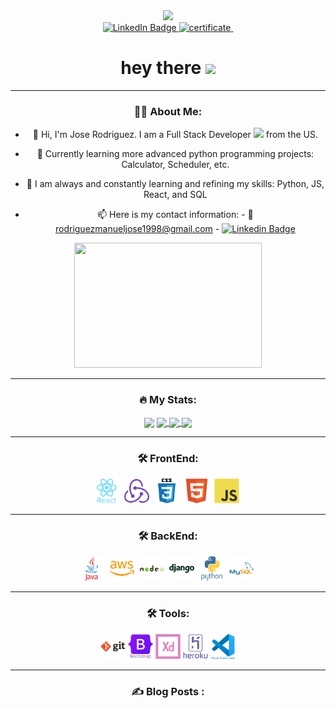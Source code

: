 <div id="header" align="center">
   <img src="https://media.giphy.com/media/L1R1tvI9svkIWwpVYr/giphy.gif"
</div>

<div id="badges">
  <a href="https://www.linkedin.com/in/jose-m-rodriguez-/">
    <img src="https://img.shields.io/badge/LinkedIn-blue?style=for-the-badge&logo=linkedin&logoColor=white" alt="LinkedIn Badge"/>
  </a>
  <a href="https://www.credly.com/badges/3dcb9f05-a24c-4ac7-8013-fd3d14d033d1/public_url">
    <img src="https://img.shields.io/badge/Certificate-TECH%20I.S.-green" alt="certificate"/>
  </a>
   <img src="https://komarev.com/ghpvc/?username=Jose-Rodriguez-22&style=flat-square&color=blue" alt=""/>
</div>
  
<h1>
  hey there
  <img src="https://media.giphy.com/media/hvRJCLFzcasrR4ia7z/giphy.gif" width="30px"/>
</h1>
   
---
   
 ### 👨‍💻 About Me:
   - 🔭 Hi, I'm Jose Rodriguez. I am a Full Stack Developer <img src="https://media.giphy.com/media/WUlplcMpOCEmTGBtBW/giphy.gif" width="30"> from the US.

- 🌱 Currently learning more advanced python programming projects: Calculator, Scheduler, etc.
- 🤔 I am always and constantly learning and refining my skills: Python, JS, React, and SQL 
- 📫 Here is my contact information: 
         -  📧rodriguezmanueljose1998@gmail.com
         - [![Linkedin Badge](https://img.shields.io/badge/-Jose-blue?style=flat&logo=Linkedin&logoColor=white)](https://www.linkedin.com/in/jose-m-rodriguez-/)
   
   
<div align="center">
  <img src="https://media.giphy.com/media/dWesBcTLavkZuG35MI/giphy.gif" width="300" height="200"/>
</div>

---
  
   
### 🔥 My Stats:

<div id="stats"
  <a href="https://github.com/Jose-Rodriguez-22/github-readme-stats">
    <img align="center" src="https://github-readme-stats.vercel.app/api?username=Jose-Rodriguez-22&show_icons=true&theme=synthwave" />
  </a>
  <a href="https://github.com/Jose-Rodriguez-22/github-readme-stats">
    <img align="center" src="https://github-readme-stats.vercel.app/api/top-langs/?username=Jose-Rodriguez-22&theme=synthwave&layout=compact" />
  </a>
  
 <a href="https://git.io/streak-stats">
   <img align="center" src="https://github-readme-streak-stats.herokuapp.com?user=Jose-Rodriguez-22&theme=synthwave&border_radius=4.6&date_format=%5BY.%5Dn.j"/>
</a>

   <a href="https://github.com/Jose-Rodriguez-22/github-readme-stats">
   <!--START_SECTION:waka-->
     <img align="center" src="https://github-readme-stats.vercel.app/api/wakatime?username=Jose-Rodriguez-22"/>
     <!--END_SECTION:waka-->
   </a>
</div>
 

---


### 🛠️ FrontEnd:

<div>
   <img src="https://github.com/devicons/devicon/blob/master/icons/react/react-original-wordmark.svg" title="React" alt="React" width="40" height="40"/>&nbsp;
  <img src="https://github.com/devicons/devicon/blob/master/icons/redux/redux-original.svg" title="Redux" alt="Redux " width="40" height="40"/>&nbsp;
  <img src="https://github.com/devicons/devicon/blob/master/icons/css3/css3-original-wordmark.svg"  title="CSS3" alt="CSS" width="40" height="40"/>&nbsp;
  <img src="https://github.com/devicons/devicon/blob/master/icons/html5/html5-original.svg" title="HTML5" alt="HTML" width="40" height="40"/>&nbsp;
  <img src="https://github.com/devicons/devicon/blob/master/icons/javascript/javascript-original.svg" title="JavaScript" alt="JavaScript" width="40" height="40"/>&nbsp;
  
</div>

---


### 🛠️ BackEnd:
<img src="https://github.com/devicons/devicon/blob/master/icons/java/java-original-wordmark.svg" title="Java" alt="Java" width="40" height="40"/>&nbsp;
  <img src="https://github.com/devicons/devicon/blob/master/icons/amazonwebservices/amazonwebservices-plain-wordmark.svg" title="AWS" alt="AWS" width="40" height="40"/>&nbsp;
   <img src="https://github.com/devicons/devicon/blob/master/icons/nodejs/nodejs-original-wordmark.svg" title="NodeJS" alt="NodeJS" width="40" height="40"/>&nbsp;
  <img src="https://github.com/devicons/devicon/blob/master/icons/django/django-plain-wordmark.svg" title="Django" alt="Django" width="40" height="40"/>&nbsp;
  <img src="https://github.com/devicons/devicon/blob/master/icons/python/python-original-wordmark.svg" title="Python" alt="Python" width="40" height="40"/>&nbsp;
  <img src="https://github.com/devicons/devicon/blob/master/icons/mysql/mysql-original-wordmark.svg" title="MySQL"  alt="MySQL" width="40" height="40"/>&nbsp;

---


### 🛠️ Tools:
<div>
   <img src="https://github.com/devicons/devicon/blob/master/icons/git/git-original-wordmark.svg" title="Git" **alt="Git" width="40" height="40"/>
   <img src="https://github.com/devicons/devicon/blob/master/icons/bootstrap/bootstrap-original-wordmark.svg" title="BootStrap" **alt="Bootstrap" width="40" height="40"/>
   <img src="https://github.com/devicons/devicon/blob/master/icons/xd/xd-line.svg" title="Aodbexd" **alt="Adobexd" width="40" height="40"/>
   <img src="https://github.com/devicons/devicon/blob/master/icons/heroku/heroku-original-wordmark.svg" title="heroku" **alt="heroku" width="40" height="40"/>
   <img src="https://github.com/devicons/devicon/blob/master/icons/vscode/vscode-original-wordmark.svg" title="vscode" **alt="vscode" width="40" height="40"/>
</div>

---


### ✍️ Blog Posts :

<!--BLOG-POST-LIST:START -->
<!-- BLOG-POST-LIST:END -->

  

